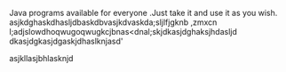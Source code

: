 Java programs available for everyone .Just take it and use it as you wish.
asjkdghaskdhasljdbaskdbvasjkdvaskda;sljlfjgknb ,zmxcn l;adjslowdhoqwugoqwugkcjbnas<dnal;skjdkasjdghaksjhdasljd
dkasjdgkasjdgaskjdhaslknjasd'


asjkllasjbhlasknjd
